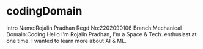 # codingDomain
intro
Name:Rojalin Pradhan
Regd No:2202090106
Branch:Mechanical
Domain:Coding
Hello I'm Rojalin Pradhan, I'm a Space & Tech. enthusiast at one time.
I wanted to learn more about AI & ML.

